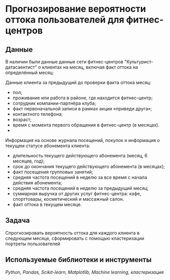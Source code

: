# Прогнозирование вероятности оттока пользователей для фитнес-центров

## Данные
В наличии были данные данные сети фитнес-центров "Культурист-датасаентист" о клиентах на месяц, включая факт оттока на определённый месяц:

Данные клиента за предыдущий до проверки факта оттока месяц:
* пол;
* проживание или работа в районе, где находится фитнес-центр;
* сотрудник компании-партнёра клуба;
* факт первоначальной записи в рамках акции «приведи друга»;
* контактного телефона;
* возраст;
* время с момента первого обращения в фитнес-центр (в месяцах).
*
Информация на основе журнала посещений, покупок и информация о текущем статусе абонемента клиента:
* длительность текущего действующего абонемента (месяц, 6 месяцев, год);
* срок до окончания текущего действующего абонемента (в месяцах);
* факт посещения групповых занятий;
* средняя частота посещений в неделю за все время с начала действия абонемента;
* средняя частота посещений в неделю за предыдущий месяц;
* суммарная выручка от других услуг фитнес-центра: кафе, спорттовары, косметический и массажный салон.
* факт оттока в текущем месяце.

## Задача

Cпрогнозировать вероятность оттока для каждого клиента в следующем месяце, сформировать с помощью кластеризации портреты пользователей

## Используемые библиотеки и инструменты
*Python, Pandas, Scikit-learn, Matplotlib, Machine learning, кластеризация*
